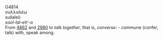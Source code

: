 G4814  
συλλαλέω  
sullaleō  
*sool-lal-eh‘-o*  
From [4862](g4862) and [2980](g2980) to *talk* *together*, that is,
*converse:* - commune (confer, talk) with, speak among.  
